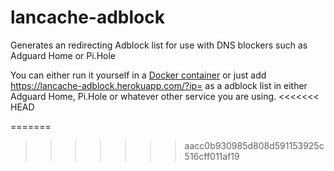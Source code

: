 # lancache-adblock
Generates an redirecting Adblock list for use with DNS blockers such as Adguard Home or Pi.Hole

You can either run it yourself in a [Docker container](https://hub.docker.com/r/nilsdahlback/lancache-adblock) or just add https://lancache-adblock.herokuapp.com/?ip= as a adblock list in either Adguard Home, Pi.Hole or whatever other service you are using.
<<<<<<< HEAD

=======
>>>>>>> aacc0b930985d808d591153925c516cff011af19
